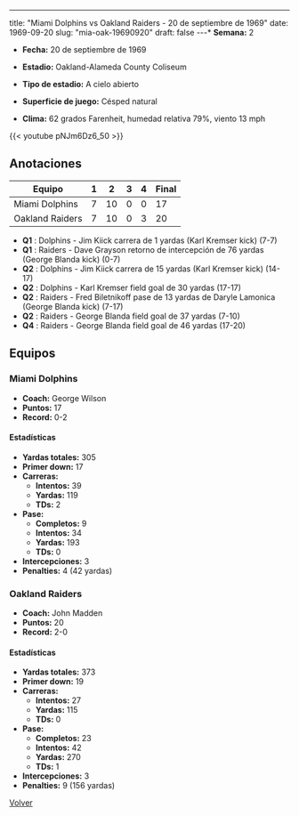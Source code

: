 ---
title: "Miami Dolphins vs Oakland Raiders - 20 de septiembre de 1969"
date: 1969-09-20
slug: "mia-oak-19690920"
draft: false
---* **Semana:** 2
* **Fecha:** 20 de septiembre de 1969

* **Estadio:** Oakland-Alameda County Coliseum
* **Tipo de estadio:** A cielo abierto
* **Superficie de juego:** Césped natural
* **Clima:** 62 grados Farenheit, humedad relativa 79%, viento 13 mph

{{< youtube pNJm6Dz6_50 >}}


## Anotaciones
| Equipo | 1 | 2 | 3 | 4 | Final |
|--------|---|---|---|---|-------|
| Miami Dolphins  | 7 | 10 | 0 | 0  | 17 |
| Oakland Raiders  | 7 | 10 | 0 | 3  | 20 |
* **Q1** : Dolphins - Jim Kiick carrera de 1 yardas (Karl Kremser kick) (7-7)
* **Q1** : Raiders - Dave Grayson retorno de intercepción de 76 yardas (George Blanda kick) (0-7)
* **Q2** : Dolphins - Jim Kiick carrera de 15 yardas (Karl Kremser kick) (14-17)
* **Q2** : Dolphins - Karl Kremser field goal de 30 yardas (17-17)
* **Q2** : Raiders - Fred Biletnikoff pase de 13 yardas de Daryle Lamonica (George Blanda kick) (7-17)
* **Q2** : Raiders - George Blanda field goal de 37 yardas (7-10)
* **Q4** : Raiders - George Blanda field goal de 46 yardas (17-20)


## Equipos


### Miami Dolphins
* **Coach:** George Wilson
* **Puntos:** 17
* **Record:** 0-2
#### Estadísticas
* **Yardas totales:** 305
* **Primer down:** 17
* **Carreras:**
  * **Intentos:** 39
  * **Yardas:** 119
  * **TDs:** 2
* **Pase:**
  * **Completos:** 9
  * **Intentos:** 34
  * **Yardas:** 193
  * **TDs:** 0
* **Intercepciones:** 3
* **Penalties:** 4 (42 yardas)

### Oakland Raiders
* **Coach:** John Madden
* **Puntos:** 20
* **Record:** 2-0
#### Estadísticas
* **Yardas totales:** 373
* **Primer down:** 19
* **Carreras:**
  * **Intentos:** 27
  * **Yardas:** 115
  * **TDs:** 0
* **Pase:**
  * **Completos:** 23
  * **Intentos:** 42
  * **Yardas:** 270
  * **TDs:** 1
* **Intercepciones:** 3
* **Penalties:** 9 (156 yardas)


[Volver](/historia/1969)
